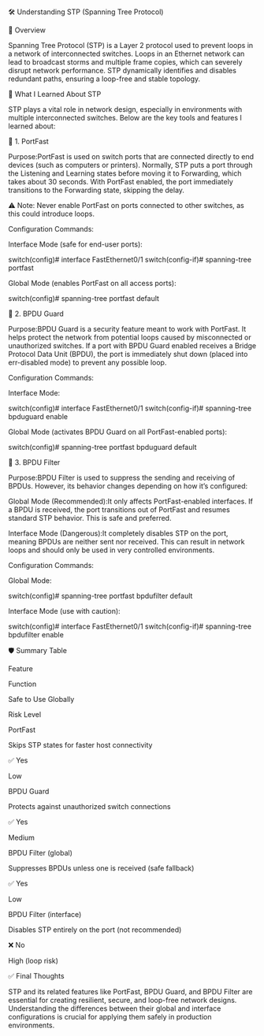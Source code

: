 🛠️ Understanding STP (Spanning Tree Protocol)

📘 Overview

Spanning Tree Protocol (STP) is a Layer 2 protocol used to prevent loops in a network of interconnected switches. Loops in an Ethernet network can lead to broadcast storms and multiple frame copies, which can severely disrupt network performance. STP dynamically identifies and disables redundant paths, ensuring a loop-free and stable topology.

🧠 What I Learned About STP

STP plays a vital role in network design, especially in environments with multiple interconnected switches. Below are the key tools and features I learned about:

🔹 1. PortFast

Purpose:PortFast is used on switch ports that are connected directly to end devices (such as computers or printers). Normally, STP puts a port through the Listening and Learning states before moving it to Forwarding, which takes about 30 seconds. With PortFast enabled, the port immediately transitions to the Forwarding state, skipping the delay.

⚠️ Note: Never enable PortFast on ports connected to other switches, as this could introduce loops.

Configuration Commands:

Interface Mode (safe for end-user ports):

switch(config)# interface FastEthernet0/1
switch(config-if)# spanning-tree portfast

Global Mode (enables PortFast on all access ports):

switch(config)# spanning-tree portfast default

🔹 2. BPDU Guard

Purpose:BPDU Guard is a security feature meant to work with PortFast. It helps protect the network from potential loops caused by misconnected or unauthorized switches. If a port with BPDU Guard enabled receives a Bridge Protocol Data Unit (BPDU), the port is immediately shut down (placed into err-disabled mode) to prevent any possible loop.

Configuration Commands:

Interface Mode:

switch(config)# interface FastEthernet0/1
switch(config-if)# spanning-tree bpduguard enable

Global Mode (activates BPDU Guard on all PortFast-enabled ports):

switch(config)# spanning-tree portfast bpduguard default

🔹 3. BPDU Filter

Purpose:BPDU Filter is used to suppress the sending and receiving of BPDUs. However, its behavior changes depending on how it’s configured:

Global Mode (Recommended):It only affects PortFast-enabled interfaces. If a BPDU is received, the port transitions out of PortFast and resumes standard STP behavior. This is safe and preferred.

Interface Mode (Dangerous):It completely disables STP on the port, meaning BPDUs are neither sent nor received. This can result in network loops and should only be used in very controlled environments.

Configuration Commands:

Global Mode:

switch(config)# spanning-tree portfast bpdufilter default

Interface Mode (use with caution):

switch(config)# interface FastEthernet0/1
switch(config-if)# spanning-tree bpdufilter enable

🛡️ Summary Table

Feature

Function

Safe to Use Globally

Risk Level

PortFast

Skips STP states for faster host connectivity

✅ Yes

Low

BPDU Guard

Protects against unauthorized switch connections

✅ Yes

Medium

BPDU Filter (global)

Suppresses BPDUs unless one is received (safe fallback)

✅ Yes

Low

BPDU Filter (interface)

Disables STP entirely on the port (not recommended)

❌ No

High (loop risk)

✅ Final Thoughts

STP and its related features like PortFast, BPDU Guard, and BPDU Filter are essential for creating resilient, secure, and loop-free network designs. Understanding the differences between their global and interface configurations is crucial for applying them safely in production environments.

